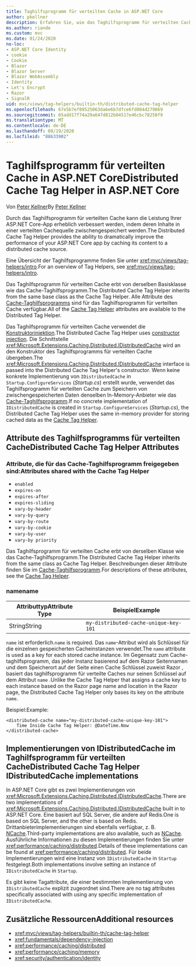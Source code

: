 ```yaml
---
title: Taghilfsprogramm für verteilten Cache in ASP.NET Core
author: pkellner
description: Erfahren Sie, wie das Taghilfsprogramm für verteilten Cache verwendet wird.
ms.author: riande
ms.custom: mvc
ms.date: 01/24/2020
no-loc:
- ASP.NET Core Identity
- cookie
- Cookie
- Blazor
- Blazor Server
- Blazor WebAssembly
- Identity
- Let's Encrypt
- Razor
- SignalR
uid: mvc/views/tag-helpers/builtin-th/distributed-cache-tag-helper
ms.openlocfilehash: 67e5b7ef09525063da6e6b7dfce6fd084d279869
ms.sourcegitcommit: 65add17f74a29a647d812b04517e46cbc78258f9
ms.translationtype: MT
ms.contentlocale: de-DE
ms.lasthandoff: 08/19/2020
ms.locfileid: "88633902"
---
```

# <a name="distributed-cache-tag-helper-in-aspnet-core"></a><span data-ttu-id="737b2-103">Taghilfsprogramm für verteilten Cache in ASP.NET Core</span><span class="sxs-lookup"><span data-stu-id="737b2-103">Distributed Cache Tag Helper in ASP.NET Core</span></span>

<span data-ttu-id="737b2-104">Von [Peter Kellner](https://peterkellner.net)</span><span class="sxs-lookup"><span data-stu-id="737b2-104">By [Peter Kellner](https://peterkellner.net)</span></span>

<span data-ttu-id="737b2-105">Durch das Taghilfsprogramm für verteilten Cache kann die Leistung Ihrer ASP.NET Core-App erheblich verbessert werden, indem deren Inhalte in einer verteilten Cachequelle zwischengespeichert werden.</span><span class="sxs-lookup"><span data-stu-id="737b2-105">The Distributed Cache Tag Helper provides the ability to dramatically improve the performance of your ASP.NET Core app by caching its content to a distributed cache source.</span></span>

<span data-ttu-id="737b2-106">Eine Übersicht der Taghilfsprogramme finden Sie unter <xref:mvc/views/tag-helpers/intro>.</span><span class="sxs-lookup"><span data-stu-id="737b2-106">For an overview of Tag Helpers, see <xref:mvc/views/tag-helpers/intro>.</span></span>

<span data-ttu-id="737b2-107">Das Taghilfsprogramm für verteilten Cache erbt von derselben Basisklasse wie das Cache-Taghilfsprogramm.</span><span class="sxs-lookup"><span data-stu-id="737b2-107">The Distributed Cache Tag Helper inherits from the same base class as the Cache Tag Helper.</span></span> <span data-ttu-id="737b2-108">Alle Attribute des [Cache-Taghilfsprogramms](xref:mvc/views/tag-helpers/builtin-th/cache-tag-helper) sind für das Taghilfsprogramm für verteilten Cache verfügbar.</span><span class="sxs-lookup"><span data-stu-id="737b2-108">All of the [Cache Tag Helper](xref:mvc/views/tag-helpers/builtin-th/cache-tag-helper) attributes are available to the Distributed Tag Helper.</span></span>

<span data-ttu-id="737b2-109">Das Taghilfsprogramm für verteilten Cache verwendet die [Konstruktorinjektion](xref:fundamentals/dependency-injection#constructor-injection-behavior).</span><span class="sxs-lookup"><span data-stu-id="737b2-109">The Distributed Cache Tag Helper uses [constructor injection](xref:fundamentals/dependency-injection#constructor-injection-behavior).</span></span> <span data-ttu-id="737b2-110">Die Schnittstelle <xref:Microsoft.Extensions.Caching.Distributed.IDistributedCache> wird an den Konstruktor des Taghilfsprogramms für verteilten Cache übergeben.</span><span class="sxs-lookup"><span data-stu-id="737b2-110">The <xref:Microsoft.Extensions.Caching.Distributed.IDistributedCache> interface is passed into the Distributed Cache Tag Helper's constructor.</span></span> <span data-ttu-id="737b2-111">Wenn keine konkrete Implementierung von `IDistributedCache` in `Startup.ConfigureServices` (*Startup.cs*) erstellt wurde, verwendet das Taghilfsprogramm für verteilten Cache zum Speichern von zwischengespeicherten Daten denselben In-Memory-Anbieter wie das [Cache-Taghilfsprogramm](xref:mvc/views/tag-helpers/builtin-th/cache-tag-helper).</span><span class="sxs-lookup"><span data-stu-id="737b2-111">If no concrete implementation of `IDistributedCache` is created in `Startup.ConfigureServices` (*Startup.cs*), the Distributed Cache Tag Helper uses the same in-memory provider for storing cached data as the [Cache Tag Helper](xref:mvc/views/tag-helpers/builtin-th/cache-tag-helper).</span></span>

## <a name="distributed-cache-tag-helper-attributes"></a><span data-ttu-id="737b2-112">Attribute des Taghilfsprogramms für verteilten Cache</span><span class="sxs-lookup"><span data-stu-id="737b2-112">Distributed Cache Tag Helper Attributes</span></span>

### <a name="attributes-shared-with-the-cache-tag-helper"></a><span data-ttu-id="737b2-113">Attribute, die für das Cache-Taghilfsprogramm freigegeben sind:</span><span class="sxs-lookup"><span data-stu-id="737b2-113">Attributes shared with the Cache Tag Helper</span></span>

* `enabled`
* `expires-on`
* `expires-after`
* `expires-sliding`
* `vary-by-header`
* `vary-by-query`
* `vary-by-route`
* `vary-by-cookie`
* `vary-by-user`
* `vary-by priority`

<span data-ttu-id="737b2-114">Das Taghilfsprogramm für verteilten Cache erbt von derselben Klasse wie das Cache-Taghilfsprogramm.</span><span class="sxs-lookup"><span data-stu-id="737b2-114">The Distributed Cache Tag Helper inherits from the same class as Cache Tag Helper.</span></span> <span data-ttu-id="737b2-115">Beschreibungen dieser Attribute finden Sie im [Cache-Taghilfsprogramm](xref:mvc/views/tag-helpers/builtin-th/cache-tag-helper).</span><span class="sxs-lookup"><span data-stu-id="737b2-115">For descriptions of these attributes, see the [Cache Tag Helper](xref:mvc/views/tag-helpers/builtin-th/cache-tag-helper).</span></span>

### <a name="name"></a><span data-ttu-id="737b2-116">name</span><span class="sxs-lookup"><span data-stu-id="737b2-116">name</span></span>

| <span data-ttu-id="737b2-117">Attributtyp</span><span class="sxs-lookup"><span data-stu-id="737b2-117">Attribute Type</span></span> | <span data-ttu-id="737b2-118">Beispiel</span><span class="sxs-lookup"><span data-stu-id="737b2-118">Example</span></span>                               |
| -------------- | ------------------------------------- |
| <span data-ttu-id="737b2-119">String</span><span class="sxs-lookup"><span data-stu-id="737b2-119">String</span></span>         | `my-distributed-cache-unique-key-101` |

<span data-ttu-id="737b2-120">`name` ist erforderlich.</span><span class="sxs-lookup"><span data-stu-id="737b2-120">`name` is required.</span></span> <span data-ttu-id="737b2-121">Das `name`-Attribut wird als Schlüssel für die einzelnen gespeicherten Cacheinstanzen verwendet.</span><span class="sxs-lookup"><span data-stu-id="737b2-121">The `name` attribute is used as a key for each stored cache instance.</span></span> <span data-ttu-id="737b2-122">Im Gegensatz zum Cache-taghilfsprogramm, das jeder Instanz basierend auf dem Razor Seitennamen und dem Speicherort auf der Seite einen Cache Schlüssel zuweist Razor , basiert das taghilfsprogramm für verteilte Caches nur seinen Schlüssel auf dem Attribut `name` .</span><span class="sxs-lookup"><span data-stu-id="737b2-122">Unlike the Cache Tag Helper that assigns a cache key to each instance based on the Razor page name and location in the Razor page, the Distributed Cache Tag Helper only bases its key on the attribute `name`.</span></span>

<span data-ttu-id="737b2-123">Beispiel:</span><span class="sxs-lookup"><span data-stu-id="737b2-123">Example:</span></span>

```cshtml
<distributed-cache name="my-distributed-cache-unique-key-101">
    Time Inside Cache Tag Helper: @DateTime.Now
</distributed-cache>
```

## <a name="distributed-cache-tag-helper-idistributedcache-implementations"></a><span data-ttu-id="737b2-124">Implementierungen von IDistributedCache im Taghilfsprogramm für verteilten Cache</span><span class="sxs-lookup"><span data-stu-id="737b2-124">Distributed Cache Tag Helper IDistributedCache implementations</span></span>

<span data-ttu-id="737b2-125">In ASP.NET Core gibt es zwei Implementierungen von <xref:Microsoft.Extensions.Caching.Distributed.IDistributedCache>.</span><span class="sxs-lookup"><span data-stu-id="737b2-125">There are two implementations of <xref:Microsoft.Extensions.Caching.Distributed.IDistributedCache> built in to ASP.NET Core.</span></span> <span data-ttu-id="737b2-126">Eine basiert auf SQL Server, die andere auf Redis.</span><span class="sxs-lookup"><span data-stu-id="737b2-126">One is based on SQL Server, and the other is based on Redis.</span></span> <span data-ttu-id="737b2-127">Drittanbieterimplementierungen sind ebenfalls verfügbar, z. B. [NCache](http://www.alachisoft.com/ncache/aspnet-core-idistributedcache-ncache.html).</span><span class="sxs-lookup"><span data-stu-id="737b2-127">Third-party implementations are also available, such as [NCache](http://www.alachisoft.com/ncache/aspnet-core-idistributedcache-ncache.html).</span></span> <span data-ttu-id="737b2-128">Ausführliche Informationen zu diesen Implementierungen finden Sie unter <xref:performance/caching/distributed>.</span><span class="sxs-lookup"><span data-stu-id="737b2-128">Details of these implementations can be found at <xref:performance/caching/distributed>.</span></span> <span data-ttu-id="737b2-129">Für beide Implementierungen wird eine Instanz von `IDistributedCache` in `Startup` festgelegt.</span><span class="sxs-lookup"><span data-stu-id="737b2-129">Both implementations involve setting an instance of `IDistributedCache` in `Startup`.</span></span>

<span data-ttu-id="737b2-130">Es gibt keine Tagattribute, die einer bestimmten Implementierung von `IDistributedCache` explizit zugeordnet sind.</span><span class="sxs-lookup"><span data-stu-id="737b2-130">There are no tag attributes specifically associated with using any specific implementation of `IDistributedCache`.</span></span>

## <a name="additional-resources"></a><span data-ttu-id="737b2-131">Zusätzliche Ressourcen</span><span class="sxs-lookup"><span data-stu-id="737b2-131">Additional resources</span></span>

* <xref:mvc/views/tag-helpers/builtin-th/cache-tag-helper>
* <xref:fundamentals/dependency-injection>
* <xref:performance/caching/distributed>
* <xref:performance/caching/memory>
* <xref:security/authentication/identity>
